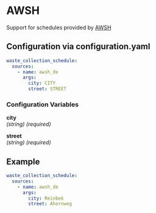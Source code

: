 # AWSH

Support for schedules provided by [AWSH](https://www.awsh.de)

## Configuration via configuration.yaml

```yaml
waste_collection_schedule:
  sources:
    - name: awsh_de
      args:
        city: CITY
        street: STREET
```
### Configuration Variables

**city**<br>
*(string) (required)*

**street**<br>
*(string) (required)*

## Example

```yaml
waste_collection_schedule:
  sources:
    - name: awsh_de
      args:
        city: Reinbek
        street: Ahornweg
```